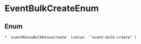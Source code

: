 
# EventBulkCreateEnum

## Enum


    * `eventMinusBulkMinusCreate` (value: `"event-bulk-create"`)



